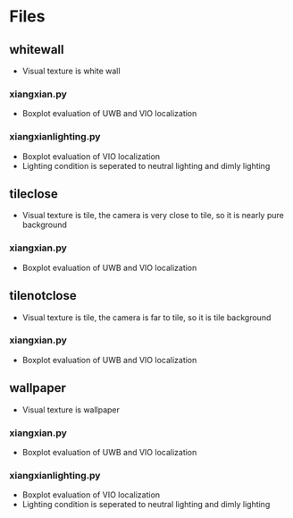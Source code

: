 # Files

## whitewall

* Visual texture is white wall

### xiangxian.py

* Boxplot evaluation of UWB and VIO localization

### xiangxianlighting.py

* Boxplot evaluation of VIO localization
* Lighting condition is seperated to neutral lighting and dimly lighting

## tileclose

* Visual texture is tile, the camera is very close to tile, so it is nearly pure background

### xiangxian.py

* Boxplot evaluation of UWB and VIO localization

## tilenotclose

* Visual texture is tile, the camera is far to tile, so it is tile background

### xiangxian.py

* Boxplot evaluation of UWB and VIO localization

## wallpaper

* Visual texture is wallpaper

### xiangxian.py

* Boxplot evaluation of UWB and VIO localization

### xiangxianlighting.py

* Boxplot evaluation of VIO localization
* Lighting condition is seperated to neutral lighting and dimly lighting
